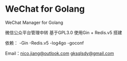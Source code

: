 # WeChat for Golang
WeChat Manager for Golang 


微信公众平台管理中转 基于GPL3.0 使用Gin + Redis.v5 搭建

依赖：
   -Gin
   -Redis.v5
   -log4go
   -goconf
   
   
Email：nico.jiang@outlook.com gksqlsdy@gmail.com
   
   
   

  

 

